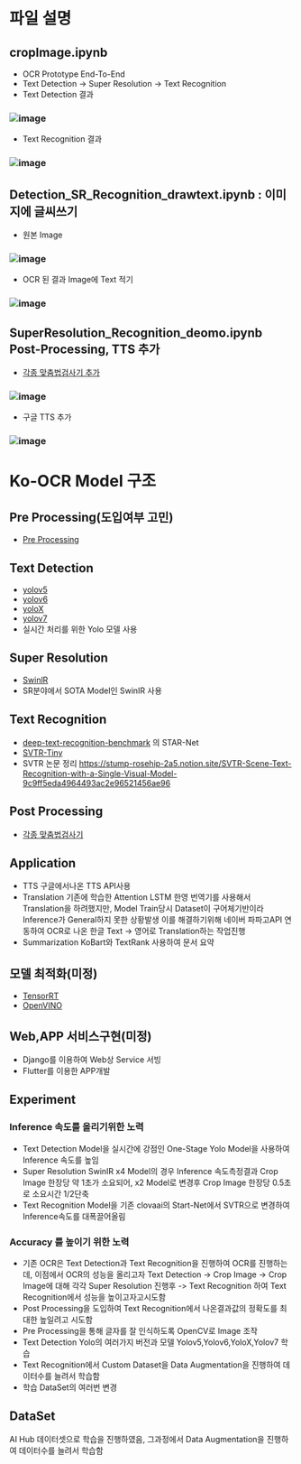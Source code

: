 # 파일 설명

## cropImage.ipynb 
- OCR Prototype End-To-End
- Text Detection -> Super Resolution -> Text Recognition
- Text Detection 결과 
### ![image](https://user-images.githubusercontent.com/54635552/177793143-e32f5b45-6706-40f6-82bc-b71492398c1a.png)
- Text Recognition 결과 
### ![image](https://user-images.githubusercontent.com/54635552/177793476-46d9b2d6-8a11-456e-8d71-edfe79b692e2.png)


## Detection_SR_Recognition_drawtext.ipynb : 이미지에 글씨쓰기
- 원본 Image
### ![image](https://user-images.githubusercontent.com/54635552/177794178-4d481211-aef5-4f8a-a341-00dbe05e7391.png)
- OCR 된 결과 Image에 Text 적기
### ![image](https://user-images.githubusercontent.com/54635552/177794282-a0dc297c-68f7-40d9-b892-997b136b532d.png)


## SuperResolution_Recognition_deomo.ipynb Post-Processing, TTS 추가
- <a href="https://www.notion.so/Post-Processing-f8d9e4022d844ab99c88ea2103eb45b6">각종 맞춤법검사기 추가</a>
### ![image](https://user-images.githubusercontent.com/54635552/177795444-a669f0b1-b309-41ca-a5da-d1bce81284e1.png)

- 구글 TTS 추가
### ![image](https://user-images.githubusercontent.com/54635552/177795345-4ae24ac1-8454-46b4-981d-c3eb5dfca092.png)


# Ko-OCR Model 구조

## Pre Processing(도입여부 고민)
- <a href="https://stump-rosehip-2a5.notion.site/Pre-Processing-5f15da1c3b554b8bb9108671d457e19f">Pre Processing</a>

## Text Detection
- <a href="https://github.com/ultralytics/yolov5">yolov5</a>
- <a href="https://github.com/meituan/YOLOv6">yolov6</a>
- <a href="https://github.com/Megvii-BaseDetection/YOLOX">yoloX</a>
- <a href="https://github.com/jinfagang/yolov7">yolov7</a>
- 실시간 처리를 위한 Yolo 모델 사용

## Super Resolution
- <a href="https://github.com/jingyunliang/swinir">SwinlR</a>
- SR분야에서 SOTA Model인 SwinIR 사용

## Text Recognition
- <a href="https://github.com/clovaai/deep-text-recognition-benchmark">deep-text-recognition-benchmark</a> 의 STAR-Net
- <a href="https://github.com/PaddlePaddle/PaddleOCR?utm_source=catalyzex.com">SVTR-Tiny</a>
- SVTR 논문 정리 https://stump-rosehip-2a5.notion.site/SVTR-Scene-Text-Recognition-with-a-Single-Visual-Model-9c9ff5eda4964493ac2e96521456ae96

## Post Processing
- <a href="https://www.notion.so/Post-Processing-f8d9e4022d844ab99c88ea2103eb45b6">각종 맞춤법검사기</a>

## Application
- TTS 
구글에서나온 TTS API사용
- Translation
기존에 학습한 Attention LSTM 한영 번역기를 사용해서 Translation을 하려했지만, Model Train당시 Dataset이 구어체기반이라 Inference가 General하지 못한 상황발생
이를 해결하기위해 네이버 파파고API 연동하여 OCR로 나온 한글 Text -> 영어로 Translation하는 작업진행
- Summarization
KoBart와 TextRank 사용하여 문서 요약

## 모델 최적화(미정)
- <a href="https://stump-rosehip-2a5.notion.site/TensorRT-144ae215503b4392918220334052b719">TensorRT</a>
- <a href="https://stump-rosehip-2a5.notion.site/OpenVINO-0301abbce9144c74bd2b8b99861227d4">OpenVINO</a>

## Web,APP 서비스구현(미정)
- Django를 이용하여 Web상 Service 서빙
- Flutter를 이용한 APP개발

## Experiment
### Inference 속도를 올리기위한 노력
- Text Detection Model을 실시간에 강점인 One-Stage Yolo Model을 사용하여 Inference 속도를 높임
- Super Resolution SwinIR x4 Model의 경우 Inference 속도측정결과 Crop Image 한장당 약 1초가 소요되어, x2 Model로 변경후 Crop Image 한장당 0.5초로 소요시간 1/2단축
- Text Recognition Model을 기존 clovaai의 Start-Net에서 SVTR으로 변경하여 Inference속도를 대폭끌어올림

### Accuracy 를 높이기 위한 노력
- 기존 OCR은 Text Detection과 Text Recognition을 진행하여 OCR를 진행하는데, 이점에서 OCR의 성능을 올리고자
Text Detection -> Crop Image -> Crop Image에 대해 각각 Super Resolution 진행후 -> Text Recognition 하여 Text Recognition에서 성능을 높이고자고시도함
- Post Processing을 도입하여 Text Recognition에서 나온결과값의 정확도를 최대한 높일려고 시도함
- Pre Processing을 통해 글자를 잘 인식하도록 OpenCV로 Image 조작
- Text Detection Yolo의 여러가지 버전과 모델 Yolov5,Yolov6,YoloX,Yolov7 학습
- Text Recognition에서 Custom Dataset을 Data Augmentation을 진행하여 데이터수를 늘려서 학습함
- 학습 DataSet의 여러번 변경

## DataSet
AI Hub 데이터셋으로 학습을 진행하였음, 그과정에서 Data Augmentation을 진행하여 데이터수를 늘려서 학습함
